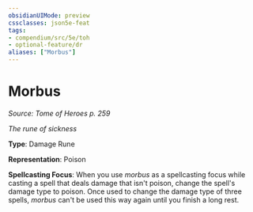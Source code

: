 ```yaml
---
obsidianUIMode: preview
cssclasses: json5e-feat
tags:
- compendium/src/5e/toh
- optional-feature/dr
aliases: ["Morbus"]
---
```

# Morbus
*Source: Tome of Heroes p. 259*  

*The rune of sickness*

**Type**: Damage Rune

**Representation**: Poison

**Spellcasting Focus**: When you use *morbus* as a spellcasting focus while casting a spell that deals damage that isn't poison, change the spell's damage type to poison. Once used to change the damage type of three spells, *morbus* can't be used this way again until you finish a long rest.